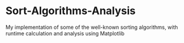 # Sort-Algorithms-Analysis
My implementation of some of the well-known sorting algorithms, with runtime calculation and analysis using Matplotlib
